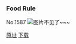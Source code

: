 ### Food Rule
No.1587
![图片不见了~~~](https://imgs.xkcd.com/comics/food_rule.png)

[原址](https://xkcd.com//1587) [下载](https://imgs.xkcd.com/comics/food_rule.png)

